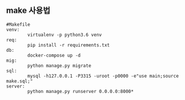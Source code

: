 ## make 사용법


    #Makefile
    venv:
            virtualenv -p python3.6 venv
    req:
            pip install -r requirements.txt
    db:
            docker-compose up -d
    mig:
            python manage.py migrate
    sql:
            mysql -h127.0.0.1 -P3315 -uroot -p0000 -e"use main;source make.sql;"
    server:
            python manage.py runserver 0.0.0.0:8000*


<!--stackedit_data:
eyJoaXN0b3J5IjpbLTg5NTgxNjA5Nyw3MzA5OTgxMTZdfQ==
-->